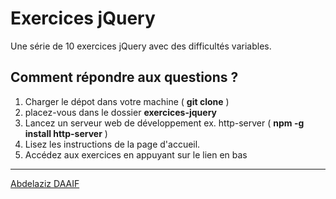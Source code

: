 # Exercices jQuery
Une série de 10 exercices jQuery avec des difficultés variables.
## Comment répondre aux questions ?
1. Charger le dépot dans votre machine ( **git clone** )
2. placez-vous dans le dossier **exercices-jquery**
3. Lancez un serveur web de développement ex. http-server ( **npm -g install http-server** )
4. Lisez les instructions de la page d'accueil.
5. Accédez aux exercices en appuyant sur le lien en bas
---
[Abdelaziz DAAIF](http://www.daaif.net)

